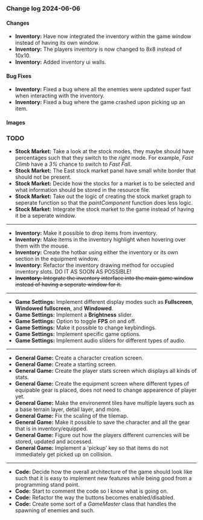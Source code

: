 ### Change log 2024-06-06

#### Changes

- **Inventory:** Have now integrated the inventory within the game window instead of having its own window.
- **Inventory:** The players inventory is now changed to 8x8 instead of 10x10.
- **Inventory:** Added inventory ui walls.

#### Bug Fixes

- **Inventory:** Fixed a bug where all the enemies were updated super fast when interacting with the inventory.
- **Inventory:** Fixed a bug where the game crashed upon picking up an item.

#### Images

### TODO

- **Stock Market:** Take a look at the stock modes, they maybe should have percentages such that they switch to the *right* mode. For example, *Fast Climb* have a *3%* chance to switch to *Fast Fall*.
- **Stock Market:** The East stock market panel have small white border that should not be present.
- **Stock Market:** Decide how the stocks for a market is to be selected and what information should be stored in the resource file.
- **Stock Market:** Take out the logic of creating the stock market graph to seperate function so that the *paintComponent* function does less logic.
- **Stock Market:** Integrate the stock market to the game instead of having it be a seperate window.

---

- **Inventory:** Make it possible to drop items from inventory.
- **Inventory:** Make items in the inventory highlight when hovering over them with the mouse.
- **Inventory:** Create the hotbar using either the inventory or its own section in the equipment window.
- **Inventory:** Refactor the inventory drawing method for occupied inventory slots. DO IT AS SOON AS POSSIBLE!
- ~~**Inventory:** Integrate the inventory interface into the main game window instead of having a seperate window for it.~~

---

- **Game Settings:** Implement different display modes such as **Fullscreen**, **Windowed fullscreen**, and **Windowed**.
- **Game Settings:** Implement a **Brightness** slider.
- **Game Settings:** Option to toggle **FPS** on and off.
- **Game Settings:** Make it possible to change keybindings.
- **Game Settings:** Implement specific game options.
- **Game Settings:** Implement audio sliders for different types of audio.

---

- **General Game:** Create a character creation screen.
- **General Game:** Create a starting screen.
- **General Game:** Create the player stats screen which displays all kinds of stats.
- **General Game:** Create the equipment screen where different types of equipable gear is placed, does not need to change appearence of player yet.
- **General Game:** Make the environemnt tiles have multiple layers such as a base terrain layer, detail layer, and more.
- **General Game:** Fix the scaling of the tilemap.
- **General Game:** Make it possible to save the character and all the gear that is in inventory/equipped.
- **General Game:** Figure out how the players different currencies will be stored, updated and accessed.
- **General Game:** Implement a 'pickup' key so that items do not immediately get picked up on collision.

---

- **Code:** Decide how the overall architecture of the game should look like such that it is easy to implement new features while being good from a programming stand point.
- **Code:** Start to comment the code so I know what is going on.
- **Code:** Refactor the way the buttons becomes enabled/disabled.
- **Code:** Create some sort of a *GameMaster* class that handles the spawning of enemies and such.
